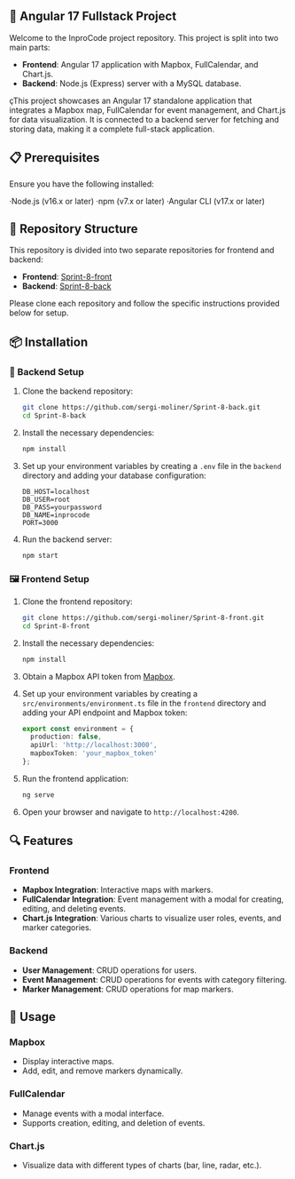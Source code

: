 ## 🌟 Angular 17 Fullstack Project 

Welcome to the InproCode project repository. This project is split into two main parts:

- **Frontend**: Angular 17 application with Mapbox, FullCalendar, and Chart.js.
- **Backend**: Node.js (Express) server with a MySQL database.

çThis project showcases an Angular 17 standalone application that integrates a Mapbox map, FullCalendar for event management, and Chart.js for data visualization. It is connected to a backend server for fetching and storing data, making it a complete full-stack application.

## 📋 Prerequisites

Ensure you have the following installed:

·Node.js (v16.x or later)
·npm (v7.x or later)
·Angular CLI (v17.x or later)

## 📂 Repository Structure

This repository is divided into two separate repositories for frontend and backend:

- **Frontend**: [Sprint-8-front](https://github.com/sergi-moliner/Sprint-8-front)
- **Backend**: [Sprint-8-back](https://github.com/sergi-moliner/Sprint-8-back)

Please clone each repository and follow the specific instructions provided below for setup.

## 📦 Installation

### 🔧 Backend Setup

1. Clone the backend repository:
    ```bash
    git clone https://github.com/sergi-moliner/Sprint-8-back.git
    cd Sprint-8-back
    ```

2. Install the necessary dependencies:
    ```bash
    npm install
    ```

3. Set up your environment variables by creating a `.env` file in the `backend` directory and adding your database configuration:
    ```env
    DB_HOST=localhost
    DB_USER=root
    DB_PASS=yourpassword
    DB_NAME=inprocode
    PORT=3000
    ```

4. Run the backend server:
    ```bash
    npm start
    ```

### 🖼️ Frontend Setup

1. Clone the frontend repository:
    ```bash
    git clone https://github.com/sergi-moliner/Sprint-8-front.git
    cd Sprint-8-front
    ```

2. Install the necessary dependencies:
    ```bash
    npm install
    ```

3. Obtain a Mapbox API token from [Mapbox](https://account.mapbox.com/access-tokens/).

4. Set up your environment variables by creating a `src/environments/environment.ts` file in the `frontend` directory and adding your API endpoint and Mapbox token:
    ```typescript
    export const environment = {
      production: false,
      apiUrl: 'http://localhost:3000',
      mapboxToken: 'your_mapbox_token'
    };
    ```

5. Run the frontend application:
    ```bash
    ng serve
    ```

6. Open your browser and navigate to `http://localhost:4200`.

## 🔍 Features

### Frontend

- **Mapbox Integration**: Interactive maps with markers.
- **FullCalendar Integration**: Event management with a modal for creating, editing, and deleting events.
- **Chart.js Integration**: Various charts to visualize user roles, events, and marker categories.

### Backend

- **User Management**: CRUD operations for users.
- **Event Management**: CRUD operations for events with category filtering.
- **Marker Management**: CRUD operations for map markers.

## 📝 Usage

### Mapbox

- Display interactive maps.
- Add, edit, and remove markers dynamically.

### FullCalendar

- Manage events with a modal interface.
- Supports creation, editing, and deletion of events.

### Chart.js

- Visualize data with different types of charts (bar, line, radar, etc.).
